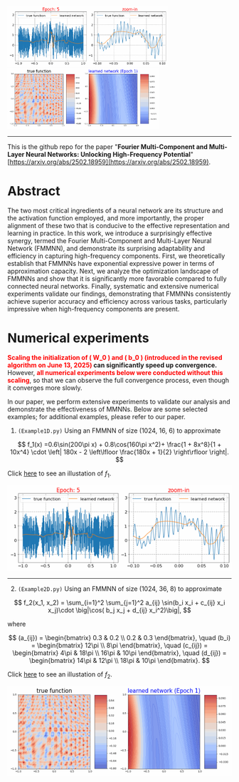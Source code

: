 <img src="./figures/LearningDynamics1D1.gif" alt="Learning Dynamics Eg 1D"  width="360" />  &nbsp;&nbsp;&nbsp; &emsp; &emsp;&emsp;&emsp; <img src="./figures/LearningDynamics2D1.gif" alt="Learning Dynamics Eg 2D"  width="340" />

***

This is the github repo for the paper "**Fourier Multi-Component and Multi-Layer Neural Networks: Unlocking High-Frequency Potential**"[https://arxiv.org/abs/2502.18959](https://arxiv.org/abs/2502.18959).

# Abstract

The two most critical ingredients of a neural network are its structure and the activation function employed, and more importantly, the proper alignment of these two that is conducive to the effective representation and learning in practice.
In this work, we introduce a surprisingly effective synergy, termed the Fourier Multi-Component and Multi-Layer Neural Network (FMMNN), and demonstrate its surprising adaptability and efficiency in capturing high-frequency components. 
First, we theoretically establish that FMMNNs have exponential expressive power in terms of approximation capacity.  Next, we analyze the optimization landscape of FMMNNs and show that it is significantly more favorable compared to fully connected neural networks. Finally, systematic and extensive numerical experiments validate our findings, demonstrating that FMMNNs consistently achieve superior accuracy and efficiency across various tasks, particularly impressive when high-frequency components are present.


# Numerical experiments
**<span style="color:red">Scaling the initialization of \( W_0 \) and \( b_0 \) (introduced in the revised algorithm on June 13, 2025)</span> can significantly speed up convergence.**  However, **<span style="color:red">all numerical experiments below were conducted without this scaling</span>**, so that we can observe the full convergence process, even though it converges more slowly.



In our paper, we perform extensive experiments to validate our analysis and demonstrate the effectiveness of MMNNs. Below are some selected examples; for additional examples, please refer to our paper.

1. `(Example1D.py)` Using an FMMNN of size (1024, 16, 6) to approximate

$$
f_1(x) =0.6\sin(200\pi x) + 0.8\cos(160\pi x^2)+ \frac{1 + 8x^8}{1 + 10x^4} \cdot \left| 180x - 2 \left\lfloor \frac{180x + 1}{2} \right\rfloor \right|.
$$

Click [here](https://shijunzhang.top/file/img/html/f1.html) to see an illustation of $f_1$.

<img src="./figures/LearningDynamics1D2.gif" alt="Learning Dynamics Eg 1D"  width="600" />

---

2. `(Example2D.py)` Using an FMMNN of size (1024, 36, 8) to approximate
   
$$
f_2(x_1, x_2) = \sum_{i=1}^2 \sum_{j=1}^2 a_{ij} \sin(b_i x_i +  c_{ij} x_i x_j)\cdot  \big|\cos( b_j x_j +  d_{ij} x_i^2)\big|,
$$


where  

$$
(a_{ij}) =
\begin{bmatrix} 
  0.3 & 0.2 \\ 
  0.2 & 0.3 
\end{bmatrix},
\quad
(b_i) =
\begin{bmatrix} 
  12\pi \\  
  8\pi 
\end{bmatrix},
\quad
(c_{ij}) =
\begin{bmatrix} 
  4\pi & 18\pi \\  
  16\pi & 10\pi 
\end{bmatrix},
\quad
(d_{ij}) =
\begin{bmatrix} 
  14\pi & 12\pi \\  
  18\pi & 10\pi 
\end{bmatrix}.
$$

Click [here](https://shijunzhang.top/file/img/html/f2.html) to see an illustation of $f_2$.


<img src="./figures/LearningDynamics2D2.gif" alt="Learning Dynamics Eg 2D"  width="600" />




